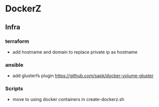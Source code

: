 # DockerZ

## Infra

### terraform

- add hostname and domain to replace private ip as hostname

### ansible

- add glusterfs plugin https://github.com/sapk/docker-volume-gluster

### Scripts

- move to using docker containers in create-dockerz.sh


